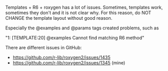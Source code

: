 Templates  + R6 + roxygen has a lot of issues.
Sometimes, templates work, sometimes they don't and it is not clear why.
For this reason, do NOT CHANGE the template layout without good reason.

Especially the @examples and @params tags created problems, such as

"1: [TEMPLATE:20] @examples Cannot find matching R6 method"

There are different issues in GitHub:
* https://github.com/r-lib/roxygen2/issues/1435
* https://github.com/r-lib/roxygen2/issues/1345 (mine)
